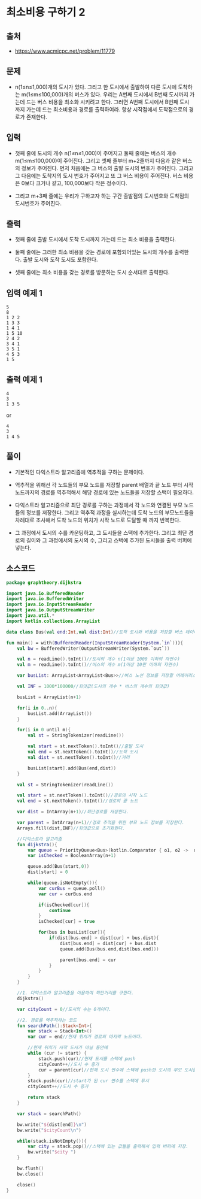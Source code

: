 # 최소비용 구하기 2

## 출처

* https://www.acmicpc.net/problem/11779

## 문제

* n(1≤n≤1,000)개의 도시가 있다. 그리고 한 도시에서 출발하여 다른 도시에 도착하는 m(1≤m≤100,000)개의 버스가 있다. 우리는 A번째 도시에서 B번째 도시까지 가는데 드는 버스 비용을 최소화 시키려고 한다. 그러면 A번째 도시에서 B번째 도시 까지 가는데 드는 최소비용과 경로를 출력하여라. 항상 시작점에서 도착점으로의 경로가 존재한다.

## 입력

* 첫째 줄에 도시의 개수 n(1≤n≤1,000)이 주어지고 둘째 줄에는 버스의 개수 m(1≤m≤100,000)이 주어진다. 그리고 셋째 줄부터 m+2줄까지 다음과 같은 버스의 정보가 주어진다. 먼저 처음에는 그 버스의 출발 도시의 번호가 주어진다. 그리고 그 다음에는 도착지의 도시 번호가 주어지고 또 그 버스 비용이 주어진다. 버스 비용은 0보다 크거나 같고, 100,000보다 작은 정수이다.

* 그리고 m+3째 줄에는 우리가 구하고자 하는 구간 출발점의 도시번호와 도착점의 도시번호가 주어진다.
 
## 출력

* 첫째 줄에 출발 도시에서 도착 도시까지 가는데 드는 최소 비용을 출력한다.

* 둘째 줄에는 그러한 최소 비용을 갖는 경로에 포함되어있는 도시의 개수를 출력한다. 출발 도시와 도착 도시도 포함한다.

* 셋째 줄에는 최소 비용을 갖는 경로를 방문하는 도시 순서대로 출력한다.

## 입력 예제 1

```
5
8
1 2 2
1 3 3
1 4 1
1 5 10
2 4 2
3 4 1
3 5 1
4 5 3
1 5
```

## 출력 예제 1

```
4
3
1 3 5
```

or

```
4
3
1 4 5
```

## 풀이

* 기본적인 다익스트라 알고리즘에 역추적을 구하는 문제이다.

* 역추적을 위해선 각 노드들의 부모 노드를 저장할 parent 배열과 끝 노드 부터 시작 노드까지의 경로를 역추적해서 해당 경로에 있는 노드들을 저장할 스택이 필요하다.

* 다익스트라 알고리즘으로 최단 경로를 구하는 과정에서 각 노드와 연결된 부모 노드들의 정보를 저장한다. 그리고 역추적 과정을 실시하는데 도착 노드의 부모노드들을 차례대로 조사해서 도착 노드의 위치가 시작 노드로 도달할 때 까지 반복한다.

* 그 과정에서 도시의 수를 카운팅하고, 그 도시들을 스택에 추가한다. 그리고 최단 경로의 길이와 그 과정에서의 도시의 수, 그리고 스택에 추가된 도시들을 출력 버퍼에 넣는다.

## 소스코드

```kotlin
package graphtheory.dijkstra

import java.io.BufferedReader
import java.io.BufferedWriter
import java.io.InputStreamReader
import java.io.OutputStreamWriter
import java.util.*
import kotlin.collections.ArrayList

data class Bus(val end:Int,val dist:Int)//도착 도시와 비용을 저장할 버스 데이터 클래스

fun main() = with(BufferedReader(InputStreamReader(System.`in`))){
    val bw = BufferedWriter(OutputStreamWriter(System.`out`))

    val n = readLine().toInt()//도시의 개수 n(1이상 1000 이하의 자연수)
    val m = readLine().toInt()//버스의 개수 m(1이상 10만 이하의 자연수)

    var busList: ArrayList<ArrayList<Bus>>//버스 노선 정보를 저장할 어레이리스트

    val INF = 1000*100000//최댓값(도시의 개수 * 버스의 개수의 최댓값)

    busList = ArrayList(n+1)

    for(i in 0..n){
        busList.add(ArrayList())
    }

    for(i in 0 until m){
        val st = StringTokenizer(readLine())

        val start = st.nextToken().toInt()//출발 도시
        val end = st.nextToken().toInt()//도착 도시
        val dist = st.nextToken().toInt()//거리

        busList[start].add(Bus(end,dist))
    }

    val st = StringTokenizer(readLine())

    val start = st.nextToken().toInt()//경로의 시작 노드
    val end = st.nextToken().toInt()//경로의 끝 노드

    var dist = IntArray(n+1)//최단경로를 저장한다.

    var parent = IntArray(n+1)//경로 추적을 위한 부모 노드 정보를 저장한다.
    Arrays.fill(dist,INF)//최댓값으로 초기화한다.

    //다익스트라 알고리즘
    fun dijkstra(){
        var queue = PriorityQueue<Bus>(kotlin.Comparator { o1, o2 ->  o1.dist-o2.dist})//간선 가중치가 작은값을 우선으로 호출하는 우선순위 큐
        var isChecked = BooleanArray(n+1)

        queue.add(Bus(start,0))
        dist[start] = 0

        while(queue.isNotEmpty()){
            var curBus = queue.poll()
            var cur = curBus.end

            if(isChecked[cur]){
                continue
            }
            isChecked[cur] = true

            for(bus in busList[cur]){
                if(dist[bus.end] > dist[cur] + bus.dist){
                    dist[bus.end] = dist[cur] + bus.dist
                    queue.add(Bus(bus.end,dist[bus.end]))

                    parent[bus.end] = cur
                }
            }
        }
    }

    //1. 다익스트라 알고리즘을 이용하여 최단거리를 구한다.
    dijkstra()

    var cityCount = 0//도시의 수는 0개이다.

    //2. 경로를 역추적하는 코드
    fun searchPath():Stack<Int>{
        var stack = Stack<Int>()
        var cur = end//현재 위치가 경로의 마지막 노드이다.

        //현재 위치가 시작 도시가 아닐 동안에
        while (cur != start) {
            stack.push(cur)//현재 도시를 스택에 push
            cityCount++//도시 수 증가
            cur = parent[cur]//현재 도시 변수에 스택에 push한 도시의 부모 도시를 저장
        }
        stack.push(cur)//start가 된 cur 변수를 스택에 푸시
        cityCount++//도시 수 증가

        return stack
    }

    var stack = searchPath()

    bw.write("${dist[end]}\n")
    bw.write("$cityCount\n")

    while(stack.isNotEmpty()){
        var city = stack.pop()//스택에 있는 값들을 출력해서 입력 버퍼에 저장.
        bw.write("$city ")
    }

    bw.flush()
    bw.close()

    close()
}
```
